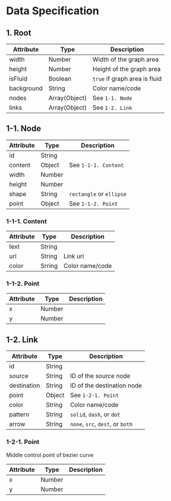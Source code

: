 # Data Specification

## 1. Root
|Attribute|Type|Description|
|---|---|---|  
|width|Number|Width of the graph area|
|height|Number|Height of the graph area|
|isFluid|Boolean|`true` if graph area is fluid|
|background|String| Color name/code|
|nodes|Array(Object)| See `1-1. Node`|
|links|Array(Object)| See `1-2. Link`|

## 1-1. Node
|Attribute|Type|Description|
|---|---|---|
|id|String||
|content|Object| See `1-1-1. Content`|
|width|Number||
|height|Number||
|shape|String| `rectangle` or `ellipse`|
|point|Object| See `1-1-2. Point`|

### 1-1-1. Content
|Attribute|Type|Description|
|---|---|---|
|text|String||
|url|String|Link url|
|color|Srring|Color name/code|

### 1-1-2. Point
|Attribute|Type|Description|
|---|---|---|
|x|Number||
|y|Number||

## 1-2. Link
|Attribute|Type|Description|
|---|---|---|
|id|String||
|source|String|ID of the source node|
|destination|String|ID of the destination node|
|point|Object|See `1-2-1. Point`|
|color|String|Color name/code|
|pattern|String|`solid`, `dash`, or `dot`|
|arrow|String|`none`, `src`, `dest`, or `both`|

### 1-2-1. Point
Middle control point of bezier curve  

|Attribute|Type|Description|
|---|---|---|
|x|Number||
|y|Number||
